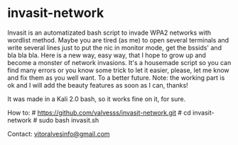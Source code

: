 # invasit-network
Invasit is an automatizated bash script to invade WPA2 networks with wordlist method. Maybe you are tired (as me) to open several terminals and write several lines just to put the nic in monitor mode, get the bssids' and bla bla bla. Here is a new way, easy way, that I hope to grow up and become a monster of network invasions. It's a housemade script so you can find many errors or you know some trick to let it easier, please, let me know and fix them as you well want. To a better future. Note: the working part is ok and I will add the beauty features as soon as I can, thanks!

It was made in a Kali 2.0 bash, so it works fine on it, for sure. 

How to:
\# https://github.com/valvesss/invasit-network.git
\# cd invasit-network
\# sudo bash invasit.sh

Contact: vitoralvesinfo@gmail.com
